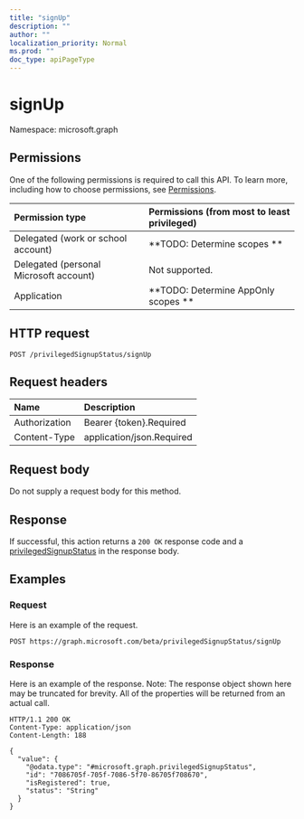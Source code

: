 ```yaml
---
title: "signUp"
description: ""
author: ""
localization_priority: Normal
ms.prod: ""
doc_type: apiPageType
---
```


# signUp

Namespace: microsoft.graph



## Permissions
One of the following permissions is required to call this API. To learn more, including how to choose permissions, see [Permissions](/concepts/permissions-reference.md).

|Permission type|Permissions (from most to least privileged)|
|:---|:---|
|Delegated (work or school account)|**TODO: Determine scopes **|
|Delegated (personal Microsoft account)|Not supported.|
|Application|**TODO: Determine AppOnly scopes **|

## HTTP request
<!-- {
  "blockType": "ignored"
}
-->
``` http
POST /privilegedSignupStatus/signUp
```

## Request headers
|Name|Description|
|:---|:---|
|Authorization|Bearer {token}.Required|
|Content-Type|application/json.Required|

## Request body
Do not supply a request body for this method.

## Response
If successful, this action returns a `200 OK` response code and a [privilegedSignupStatus](../resources/privilegedsignupstatus.md) in the response body.

## Examples

### Request
Here is an example of the request.
<!-- {
  "blockType": "request",
  "name": "privilegedsignupstatus_signup"
}
-->
``` http
POST https://graph.microsoft.com/beta/privilegedSignupStatus/signUp
```

### Response
Here is an example of the response. Note: The response object shown here may be truncated for brevity. All of the properties will be returned from an actual call.
<!-- {
  "blockType": "response",
  "truncated": true,
  "@odata.type": "microsoft.graph.privilegedsignupstatus"
}
-->
``` http
HTTP/1.1 200 OK
Content-Type: application/json
Content-Length: 188

{
  "value": {
    "@odata.type": "#microsoft.graph.privilegedSignupStatus",
    "id": "7086705f-705f-7086-5f70-86705f708670",
    "isRegistered": true,
    "status": "String"
  }
}
```

